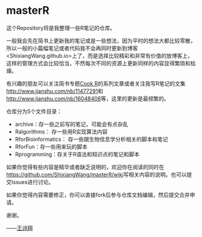 # masterR

这个Repository将是我整理一些R笔记的仓库。

一般我会先在简书上更新我的笔记或是一些想法，因为平时的想法大都比较零散，所以一般的小篇幅笔记或者代码我不会再同时更新到博客<ShixiangWang.github.io>上了，而是选择比较精彩和非常有价值的放博客上，这样的管理方式会比较恰当，不然每次不同的资源上更新同样的内容显得繁琐和枯燥。

有兴趣的朋友可以关注简书专题[Cook R](http://www.jianshu.com/c/7a295a2306de)的系列文章或者关注我写R笔记的文集<http://www.jianshu.com/nb/11477291>和<http://www.jianshu.com/nb/16048408>等，这里的更新是最频繁的。

仓库分为5个文件目录：

- archive：存一些之前写的笔记，可能会有点杂乱
- Ralgorithms： 存一些用R实现算法内容
- RforBioinformatics： 存一些跟生物信息学分析相关的脚本和笔记
- RforFun：存一些用来玩的脚本
- Rprogramming：存关于R语法和知识点的笔记和脚本



如果你觉得有些内容是精华或者缺乏说明的，欢迎你在阅读的同时在<https://github.com/ShixiangWang/masterR/wiki>写相关内容的说明。也可以提交Issues进行讨论。

如果你觉得内容需要修正，你可以直接fork后参与仓库文档编辑，然后提交合并申请。

谢谢。

——[王诗翔](http://www.jianshu.com/u/b6608e27dc74)

